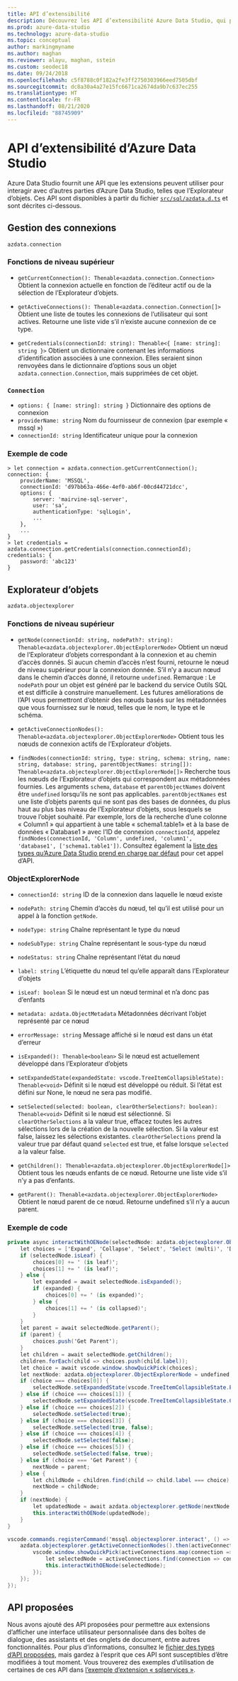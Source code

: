 ```yaml
---
title: API d’extensibilité
description: Découvrez les API d’extensibilité Azure Data Studio, qui permettent aux extensions d’interagir avec d’autres parties d’Azure Data Studio (telles que l’Explorateur d’objets).
ms.prod: azure-data-studio
ms.technology: azure-data-studio
ms.topic: conceptual
author: markingmyname
ms.author: maghan
ms.reviewer: alayu, maghan, sstein
ms.custom: seodec18
ms.date: 09/24/2018
ms.openlocfilehash: c5f8788c0f182a2fe3ff2750303966eed7505dbf
ms.sourcegitcommit: dc8a30a4a27e15fc6671ca2674da9b7c637ec255
ms.translationtype: HT
ms.contentlocale: fr-FR
ms.lasthandoff: 08/21/2020
ms.locfileid: "88745909"
---
```

# <a name="azure-data-studio-extensibility-apis"></a>API d’extensibilité d’Azure Data Studio

Azure Data Studio fournit une API que les extensions peuvent utiliser pour interagir avec d’autres parties d’Azure Data Studio, telles que l’Explorateur d’objets. Ces API sont disponibles à partir du fichier [`src/sql/azdata.d.ts`](https://github.com/Microsoft/azuredatastudio/blob/main/src/sql/azdata.d.ts) et sont décrites ci-dessous.

## <a name="connection-management"></a>Gestion des connexions
`azdata.connection`

### <a name="top-level-functions"></a>Fonctions de niveau supérieur

- `getCurrentConnection(): Thenable<azdata.connection.Connection>` Obtient la connexion actuelle en fonction de l’éditeur actif ou de la sélection de l’Explorateur d’objets.

- `getActiveConnections(): Thenable<azdata.connection.Connection[]>` Obtient une liste de toutes les connexions de l’utilisateur qui sont actives. Retourne une liste vide s’il n’existe aucune connexion de ce type.

- `getCredentials(connectionId: string): Thenable<{ [name: string]: string }>` Obtient un dictionnaire contenant les informations d’identification associées à une connexion. Elles seraient sinon renvoyées dans le dictionnaire d’options sous un objet `azdata.connection.Connection`, mais supprimées de cet objet. 

### `Connection`
- `options: { [name: string]: string }` Dictionnaire des options de connexion
- `providerName: string` Nom du fournisseur de connexion (par exemple « mssql »)
- `connectionId: string` Identificateur unique pour la connexion

### <a name="example-code"></a>Exemple de code
```
> let connection = azdata.connection.getCurrentConnection();
connection: {
    providerName: 'MSSQL',
    connectionId: 'd97bb63a-466e-4ef0-ab6f-00cd44721dcc',
    options: {
        server: 'mairvine-sql-server',
        user: 'sa',
        authenticationType: 'sqlLogin',
        ...
    },
    ...
}
> let credentials = azdata.connection.getCredentials(connection.connectionId);
credentials: {
    password: 'abc123'
}

```

## <a name="object-explorer"></a>Explorateur d’objets

`azdata.objectexplorer`


### <a name="top-level-functions"></a>Fonctions de niveau supérieur
- `getNode(connectionId: string, nodePath?: string): Thenable<azdata.objectexplorer.ObjectExplorerNode>` Obtient un nœud de l’Explorateur d’objets correspondant à la connexion et au chemin d’accès donnés. Si aucun chemin d’accès n’est fourni, retourne le nœud de niveau supérieur pour la connexion donnée. S’il n’y a aucun nœud dans le chemin d’accès donné, il retourne `undefined`. Remarque : Le `nodePath` pour un objet est généré par le backend du service Outils SQL et est difficile à construire manuellement. Les futures améliorations de l’API vous permettront d’obtenir des nœuds basés sur les métadonnées que vous fournissez sur le nœud, telles que le nom, le type et le schéma.

- `getActiveConnectionNodes(): Thenable<azdata.objectexplorer.ObjectExplorerNode>` Obtient tous les nœuds de connexion actifs de l’Explorateur d’objets.

- `findNodes(connectionId: string, type: string, schema: string, name: string, database: string, parentObjectNames: string[]): Thenable<azdata.objectexplorer.ObjectExplorerNode[]>` Recherche tous les nœuds de l’Explorateur d’objets qui correspondent aux métadonnées fournies. Les arguments `schema`, `database` et `parentObjectNames` doivent être `undefined` lorsqu’ils ne sont pas applicables. `parentObjectNames` est une liste d’objets parents qui ne sont pas des bases de données, du plus haut au plus bas niveau de l’Explorateur d’objets, sous lesquels se trouve l’objet souhaité. Par exemple, lors de la recherche d’une colonne « Column1 » qui appartient à une table « schema1.table1» et à la base de données « Database1 » avec l’ID de connexion `connectionId`, appelez `findNodes(connectionId, 'Column', undefined, 'column1', 'database1', ['schema1.table1'])`. Consultez également la [liste des types qu’Azure Data Studio prend en charge par défaut](https://github.com/Microsoft/azuredatastudio/wiki/Object-Explorer-types-supported-by-FindNodes-API) pour cet appel d’API.

### <a name="objectexplorernode"></a>ObjectExplorerNode
- `connectionId: string` ID de la connexion dans laquelle le nœud existe

- `nodePath: string` Chemin d’accès du nœud, tel qu’il est utilisé pour un appel à la fonction `getNode`.

- `nodeType: string` Chaîne représentant le type du nœud

- `nodeSubType: string` Chaîne représentant le sous-type du nœud

- `nodeStatus: string` Chaîne représentant l’état du nœud

- `label: string` L’étiquette du nœud tel qu’elle apparaît dans l’Explorateur d’objets

- `isLeaf: boolean` Si le nœud est un nœud terminal et n’a donc pas d’enfants

- `metadata: azdata.ObjectMetadata` Métadonnées décrivant l’objet représenté par ce nœud

- `errorMessage: string` Message affiché si le nœud est dans un état d’erreur

- `isExpanded(): Thenable<boolean>` Si le nœud est actuellement développé dans l’Explorateur d’objets

- `setExpandedState(expandedState: vscode.TreeItemCollapsibleState): Thenable<void>` Définit si le nœud est développé ou réduit. Si l’état est défini sur None, le nœud ne sera pas modifié.

- `setSelected(selected: boolean, clearOtherSelections?: boolean): Thenable<void>` Définit si le nœud est sélectionné. Si `clearOtherSelections` a la valeur true, effacez toutes les autres sélections lors de la création de la nouvelle sélection. Si la valeur est false, laissez les sélections existantes. `clearOtherSelections` prend la valeur true par défaut quand `selected` est true, et false lorsque `selected` a la valeur false.

- `getChildren(): Thenable<azdata.objectexplorer.ObjectExplorerNode[]>` Obtient tous les nœuds enfants de ce nœud. Retourne une liste vide s’il n’y a pas d’enfants.

- `getParent(): Thenable<azdata.objectexplorer.ObjectExplorerNode>` Obtient le nœud parent de ce nœud. Retourne undefined s’il n’y a aucun parent.

### <a name="example-code"></a>Exemple de code

```cs
private async interactWithOENode(selectedNode: azdata.objectexplorer.ObjectExplorerNode): Promise<void> {
    let choices = ['Expand', 'Collapse', 'Select', 'Select (multi)', 'Deselect', 'Deselect (multi)'];
    if (selectedNode.isLeaf) {
        choices[0] += ' (is leaf)';
        choices[1] += ' (is leaf)';
    } else {
        let expanded = await selectedNode.isExpanded();
        if (expanded) {
            choices[0] += ' (is expanded)';
        } else {
            choices[1] += ' (is collapsed)';
        }
    }
    let parent = await selectedNode.getParent();
    if (parent) {
        choices.push('Get Parent');
    }
    let children = await selectedNode.getChildren();
    children.forEach(child => choices.push(child.label));
    let choice = await vscode.window.showQuickPick(choices);
    let nextNode: azdata.objectexplorer.ObjectExplorerNode = undefined;
    if (choice === choices[0]) {
        selectedNode.setExpandedState(vscode.TreeItemCollapsibleState.Expanded);
    } else if (choice === choices[1]) {
        selectedNode.setExpandedState(vscode.TreeItemCollapsibleState.Collapsed);
    } else if (choice === choices[2]) {
        selectedNode.setSelected(true);
    } else if (choice === choices[3]) {
        selectedNode.setSelected(true, false);
    } else if (choice === choices[4]) {
        selectedNode.setSelected(false);
    } else if (choice === choices[5]) {
        selectedNode.setSelected(false, true);
    } else if (choice === 'Get Parent') {
        nextNode = parent;
    } else {
        let childNode = children.find(child => child.label === choice);
        nextNode = childNode;
    }
    if (nextNode) {
        let updatedNode = await azdata.objectexplorer.getNode(nextNode.connectionId, nextNode.nodePath);
        this.interactWithOENode(updatedNode);
    }
}

vscode.commands.registerCommand('mssql.objectexplorer.interact', () => {
    azdata.objectexplorer.getActiveConnectionNodes().then(activeConnections => {
        vscode.window.showQuickPick(activeConnections.map(connection => connection.label + ' ' + connection.connectionId)).then(selection => {
            let selectedNode = activeConnections.find(connection => connection.label + ' ' + connection.connectionId === selection);
            this.interactWithOENode(selectedNode);
        });
    });
});
```

## <a name="proposed-apis"></a>API proposées

Nous avons ajouté des API proposées pour permettre aux extensions d’afficher une interface utilisateur personnalisée dans des boîtes de dialogue, des assistants et des onglets de document, entre autres fonctionnalités. Pour plus d’informations, consultez le [fichier des types d’API proposées](https://github.com/Microsoft/azuredatastudio/blob/main/src/sql/azdata.proposed.d.ts), mais gardez à l’esprit que ces API sont susceptibles d’être modifiées à tout moment. Vous trouverez des exemples d’utilisation de certaines de ces API dans [l’exemple d’extension « sqlservices »](https://github.com/Microsoft/azuredatastudio/tree/main/samples/sqlservices).



